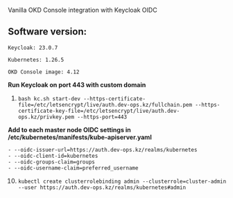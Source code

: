 Vanilla OKD Console integration with Keycloak OIDC

## Software version:

```Keycloak: 23.0.7```


```Kubernetes: 1.26.5```


```OKD Console image: 4.12```



**Run Keycloak on port 443 with custom domain**

1) ```bash kc.sh start-dev --https-certificate-file=/etc/letsencrypt/live/auth.dev-ops.kz/fullchain.pem --https-certificate-key-file=/etc/letsencrypt/live/auth.dev-ops.kz/privkey.pem --https-port=443```


**Add to each master node OIDC settings in /etc/kubernetes/manifests/kube-apiserver.yaml**
```
- --oidc-issuer-url=https://auth.dev-ops.kz/realms/kubernetes
- --oidc-client-id=kubernetes
- --oidc-groups-claim=groups
- --oidc-username-claim=preferred_username
```


10) ```kubectl create clusterrolebinding admin --clusterrole=cluster-admin --user https://auth.dev-ops.kz/realms/kubernetes#admin```
 
